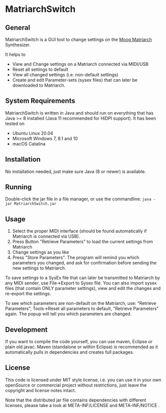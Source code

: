 # MatriarchSwitch
## General
MatriarchSwitch is a GUI tool to change settings on the [Moog Matriarch](https://www.moogmusic.com/synthesizers?type=202)
Synthesizer.

It helps to
* View and Change settings on a Matriarch connected via MIDI/USB
* Reset all settings to default
* View all changed settings (i.e. non-default settings)
* Create and edit Parameter-sets (sysex files) that can later be downloaded to Matriarch.
## System Requirements
MatriarchSwitch is written in Java and should run on everything that has Java >= 8 installed (Java 11 recommended for HiDPI
support). It has been tested on
* Ubuntu Linux 20.04
* Microsoft Windows 7, 8.1 and 10
* macOS Catalina

## Installation
No installation needed, just make sure Java (8 or newer) is available.
## Running
Double-click the jar file in a file manager, or use the commandline:
`java -jar MatriarchSwitch.jar`
## Usage
1. Select the proper MIDI interface (should be found automatically if Matriarch is connected via USB).
2. Press Button "Retrieve Parameters" to load the current settings from Matriarch
3. Change settings as you like
4. Press "Store Parameters". The program will remind you which parameters you changed, and ask for confirmation before
sending the new settings to Matriarch.

To save settings to a SysEx file that can later be transmitted to Matriarch by any MIDI sender, use File->Export to Sysex file.
You can also import sysex files (that contain ONLY parameter settings), view and edit the changes and re-export the settings.

To see which parameters are non-default on the Matriarch, use: "Retrieve Parameters", Tools->Reset all parameters to default,
"Retrieve Parameters" again. The popup will tell you which parameters are changed.
## Development
If you want to compile the code yourself, you can use maven, Eclipse or plain old javac.
Maven (standalone or within Eclipse) is recommended as it automatically pulls in dependencies and creates full packages.
## License
This code is licensed under MIT style license, i.e. you can use it in your own openSource or commercial project 
without restrictions, just leave the copyright and license notes intact.

Note that the distributed jar file contains dependencies with different licenses, please take a look at
META-INF/LICENSE and META-INF/NOTICE .
